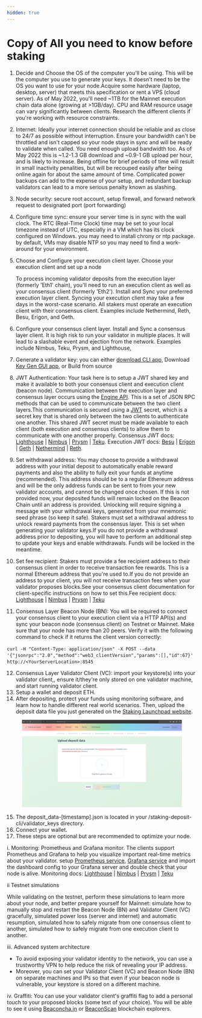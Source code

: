 ```yaml
---
hidden: true
---
```


# Copy of All you need to know before staking

1. Decide and Choose the OS of the computer you'll be using. This will be the computer you use to generate your keys. It doesn't need to be the OS you want to use for your node.Acquire some hardware (laptop, desktop, server) that meets this specification or rent a VPS (cloud server). As of May 2022, you'll need \~1TB for the Mainnet execution chain data alone (growing at >1GB/day). CPU and RAM resource usage can vary significantly between clients. Research the different clients if you're working with resource constraints.
2. Internet: Ideally your internet connection should be reliable and as close to 24/7 as possible without interruption. Ensure your bandwidth can't be throttled and isn't capped so your node stays in sync and will be ready to validate when called. You need enough upload bandwidth too. As of May 2022 this is \~1.2-1.3 GB download and \~0.9-1 GB upload per hour, and is likely to increase. Being offline for brief periods of time will result in small inactivity penalities, but will be recouped easily after being online again for about the same amount of time. Complicated power backups can add to the expense of your setup, and redundant backup validators can lead to a more serious penalty known as slashing.
3. Node security: secure root account, setup firewall, and forward network request to designated port (port forwarding)
4. Configure time sync: ensure your server time is in sync with the wall clock. The RTC (Real-Time Clock) time may be set to your local timezone instead of UTC, especially in a VM which has its clock configured on Windows. you may need to install chrony or ntp package. by default, VMs may disable NTP so you may need to find a work-around for your environment.
5.  Choose and Configure your execution client layer.  Choose your execution client and set up a node

    To process incoming validator deposits from the execution layer (formerly 'Eth1' chain), you'll need to run an execution client as well as your consensus client (formerly 'Eth2'). Install and Sync your preferred execution layer client. Syncing your execution client may take a few days in the worst-case scenario. All stakers must operate an execution client with their consensus client. Examples include Nethermind, Reth, Besu, Erigon, and Geth.
6. Configure your consensus client layer. Install and Sync a consensus layer client. It is high risk to run your validator in multiple places. It will lead to a slashable event and ejection from the network. Examples include Nimbus, Teku, Prysm, and Lighthouse,&#x20;
7. Generate a validator key: you can either [download CLI app](https://github.com/ethereum/staking-deposit-cli/releases/), Download [Key Gen GUI app](https://github.com/stake-house/wagyu-key-gen/releases), or Build from source
8. JWT Authentication: Your task here is to setup a JWT shared key and make it available to both your consensus client and execution client (beacon node). Communication between the execution layer and consensus layer occurs using the [Engine API](https://github.com/ethereum/execution-apis/blob/main/src/engine/specification.md). This is a set of JSON RPC methods that can be used to communicate between the two client layers.This communication is secured using a [JWT](https://en.wikipedia.org/wiki/JSON\_Web\_Token) secret, which is a secret key that is shared only between the two clients to authenticate one another. This shared JWT secret must be made available to each client (both execution and consensus clients) to allow them to communicate with one another properly. Consensus JWT docs: [Lighthouse](https://lighthouse-book.sigmaprime.io/merge-migration.html#connecting-to-an-execution-engine) | [Nimbus](https://nimbus.guide/eth1.html#3-pass-the-url-and-jwt-secret-to-nimbus) | [Prysm](https://docs.prylabs.network/docs/execution-node/authentication) | [Teku](https://docs.teku.consensys.net/get-started/connect/mainnet#1-generate-the-shared-secret). Execution JWT docs: [Besu](https://besu.hyperledger.org/en/stable/public-networks/reference/cli/options/#engine-jwt-secret) | [Erigon](https://github.com/ledgerwatch/erigon#beacon-chain-consensus-layer) | [Geth](https://geth.ethereum.org/docs/interface/consensus-clients) | [Nethermind](https://docs.nethermind.io/nethermind/first-steps-with-nethermind/running-nethermind-post-merge#jwt-secrets) | [Reth](https://reth.rs/run/mainnet.html#running-the-reth-node).
9. Set withdrawal address: You may choose to provide a withdrawal address with your initial deposit to automatically enable reward payments and also the ability to fully exit your funds at anytime (recommended). This address should be to a regular Ethereum address and will be the only address funds can be sent to from your new validator accounts, and cannot be changed once chosen. If this is not provided now, your deposited funds will remain locked on the Beacon Chain until an address is provided. Unlocking will require signing a message with your withdrawal keys, generated from your mnemonic seed phrase (so keep it safe). Stakers must set a withdrawal address to unlock reward payments from the consensus layer. This is set when generating your validator keys.If you do not provide a withdrawal address prior to depositing, you will have to perform an additional step to update your keys and enable withdrawals. Funds will be locked in the meantime.
10. Set fee recipient: Stakers must provide a fee recipient address to their consensus client in order to receive transaction fee rewards. This is a normal Ethereum address that you're used to.If you do not provide an address to your client, you will not receive transaction fees when your validator proposes blocks.See your consensus client documentation for client-specific instructions on how to set this.Fee recipient docs: [Lighthouse](https://lighthouse-book.sigmaprime.io/suggested-fee-recipient.html) | [Nimbus](https://nimbus.guide/suggested-fee-recipient.html) | [Prysm](https://docs.prylabs.network/docs/execution-node/fee-recipient) | [Teku](https://docs.teku.consensys.net/reference/cli#validators-proposer-default-fee-recipient)
11. Consensus Layer Beacon Node (BN): You will be required to connect your consensus client to your execution client via a HTTP API(s) and sync your beacon node (consensus client) on Testnet or Mainnet. Make sure that your node has more than 20 peers. Verify it with the following command to check if it returns the client version correctly:

`curl -H "Content-Type: application/json" -X POST --data '{"jsonrpc":"2.0","method":"web3_clientVersion","params":[],"id":67}' http://<YourServerLocation>:8545`

12. Consensus Layer Validator Client (VC): import your keystore(s) into your validator client,, ensure it/they're only stored on one validator machine, and start running validator client.
13. Setup a wallet and deposit ETH.
14. After depositing, protect your funds using monitoring software, and learn how to handle different real world scenarios. Then, upload the deposit data file you just generated on the [Staking Launchpad website](https://launchpad.ethereum.org/en/checklist#section-one).&#x20;

<figure><img src=".gitbook/assets/Screenshot from 2024-08-23 09-39-26 (1).png" alt=""><figcaption></figcaption></figure>



15. The deposit\_data-\[timestamp].json is located in your /staking-deposit-cli/validator\_keys directory.
16. Connect your wallet.
17. These steps are optional but are recommended to optimize your node.

i. Monitoring: Prometheus and Grafana monitor. The clients support Prometheus and Grafana to help you visualize important real-time metrics about your validator. setup [Prometheus service](https://prometheus.io/), [Grafana service](https://grafana.com/) and import the dashboard config to your Grafana server and double check that your node is alive. Monitoring docs: [Lighthouse](https://github.com/sigp/lighthouse-metrics) | [Nimbus](https://nimbus.guide/metrics-pretty-pictures.html) | [Prysm](https://docs.prylabs.network/docs/prysm-usage/monitoring/grafana-dashboard/) | [Teku](https://docs.teku.consensys.net/how-to/monitor/use-metrics)

ii Testnet simulations

While validating on the testnet, perform these simulations to learn more about your node, and better prepare yourself for Mainnet: simulate how to manually stop and restart the Beacon Node (BN) and Validator Client (VC) gracefully, simulated power loss (server and internet) and automatic resumption, simulated how to safely migrate from one consensus client to another, simulated how to safely migrate from one execution client to another.

iii. Advanced system architecture

* To avoid exposing your validator identity to the network, you can use a trustworthy VPN to help reduce the risk of revealing your IP address.
* Moreover, you can set your Validator Client (VC) and Beacon Node (BN) on separate machines and IPs so that even if your beacon node is vulnerable, your keystore is stored on a different machine.

iv. Graffiti: You can use your validator client's graffiti flag to add a personal touch to your proposed blocks (some text of your choice). You will be able to see it using [Beaconcha.in](https://mainnet.beaconcha.in) or [BeaconScan](https://beaconscan.com/) blockchain explorers.



